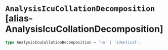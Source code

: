 # `AnalysisIcuCollationDecomposition` [alias-AnalysisIcuCollationDecomposition]
```typescript
type AnalysisIcuCollationDecomposition = 'no' | 'identical';
```
